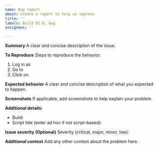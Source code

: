 ```yaml
---
name: Bug report
about: Create a report to help us improve
title: ''
labels: Build 81.0, bug
assignees: ''

---
```


**Summary**
A clear and concise description of the issue.

**To Reproduce**
Steps to reproduce the behavior:
1. Log in as 
2. Go to 
3. Click on 

**Expected behavior**
A clear and concise description of what you expected to happen.

**Screenshots**
If applicable, add screenshots to help explain your problem.

**Additional details:**
 - Build:
 - Script title (enter ad hoc if not script-based):

**Issue severity (Optional)**
Severity (critical, major, minor, low):

**Additional context**
Add any other context about the problem here.
